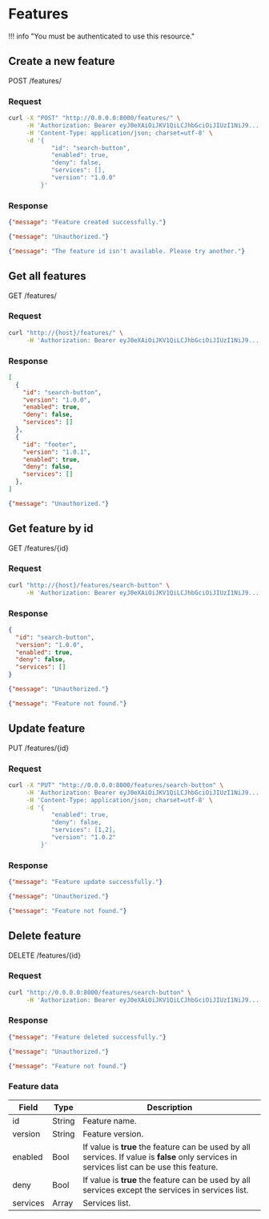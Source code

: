 # Features

!!! info "You must be authenticated to use this resource."

## Create a new feature

<span class="resource"><span class="base post">POST</span> /features/</span>


### Request
```bash
curl -X "POST" "http://0.0.0.0:8000/features/" \
     -H 'Authorization: Bearer eyJ0eXAiOiJKV1QiLCJhbGciOiJIUzI1NiJ9...' \
     -H 'Content-Type: application/json; charset=utf-8' \
     -d '{
            "id": "search-button",
            "enabled": true,
            "deny": false,
            "services": [],
            "version": "1.0.0"
         }'

```

### Response
```json tab="201"
{"message": "Feature created successfully."}
```

```json tab="401"
{"message": "Unauthorized."}
```

```json tab="409"
{"message": "The feature id isn't available. Please try another."}
```


## Get all features
<span class="resource"><span class="base get">GET</span> /features/</span>

### Request
```bash
curl "http://{host}/features/" \
     -H 'Authorization: Bearer eyJ0eXAiOiJKV1QiLCJhbGciOiJIUzI1NiJ9...'
```

### Response
```json tab="200"
[
  {
    "id": "search-button",
    "version": "1.0.0",
    "enabled": true,
    "deny": false,
    "services": []
  },
  {
    "id": "footer",
    "version": "1.0.1",
    "enabled": true,
    "deny": false,
    "services": []
  },
]
```

```json tab="401"
{"message": "Unauthorized."}
```

## Get feature by id
<span class="resource"><span class="base get">GET</span> /features/{id}</span>

### Request
```bash
curl "http://{host}/features/search-button" \
     -H 'Authorization: Bearer eyJ0eXAiOiJKV1QiLCJhbGciOiJIUzI1NiJ9...'
```

### Response
```json tab="200"
{
  "id": "search-button",
  "version": "1.0.0",
  "enabled": true,
  "deny": false,
  "services": []
}
```

```json tab="401"
{"message": "Unauthorized."}
```

```json tab="404"
{"message": "Feature not found."}
```

## Update feature
<span class="resource"><span class="base put">PUT</span> /features/{id}</span>

### Request
```bash
curl -X "PUT" "http://0.0.0.0:8000/features/search-button" \
     -H 'Authorization: Bearer eyJ0eXAiOiJKV1QiLCJhbGciOiJIUzI1NiJ9...' \
     -H 'Content-Type: application/json; charset=utf-8' \
     -d '{
            "enabled": true,
            "deny": false,
            "services": [1,2],
            "version": "1.0.2"
         }'
```

### Response

```json tab="200"
{"message": "Feature update successfully."}
```

```json tab="401"
{"message": "Unauthorized."}
```

```json tab="404"
{"message": "Feature not found."}
```

## Delete feature
<span class="resource"><span class="base delete">DELETE</span> /features/{id}</span>

### Request

```bash
curl "http://0.0.0.0:8000/features/search-button" \
     -H 'Authorization: Bearer eyJ0eXAiOiJKV1QiLCJhbGciOiJIUzI1NiJ9...'
```

### Response

```json tab="200"
{"message": "Feature deleted successfully."}
```

```json tab="401"
{"message": "Unauthorized."}
```

```json tab="404"
{"message": "Feature not found."}
```

### Feature data
<table>
  <thead>
    <tr class="header">
      <th width="10%">Field</th>
      <th width="10%">Type</th>
      <th width="80%">Description</th>
    </tr>
  </thead>
  <tbody>
    <tr>
      <td>id</td>
      <td>String</td>
      <td>Feature name.</td>
    </tr>
    <tr>
      <td>version</td>
      <td>String</td>
      <td>Feature version.</td>
    </tr>
    <tr>
      <td>enabled</td>
      <td>Bool</td>
      <td>If value is <b>true</b> the feature can be used by all services. If value is <b>false</b> only services in services list can be use this feature.</td>
    </tr>
    <tr>
      <td>deny</td>
      <td>Bool</td>
      <td>If value is <b>​true</b> ​the feature can be used by all services except the services in services list.</td>
    </tr>
    <tr>
      <td>services</td>
      <td>Array</td>
      <td>Services list.</td>
    </tr>

  </tbody>
</table>
